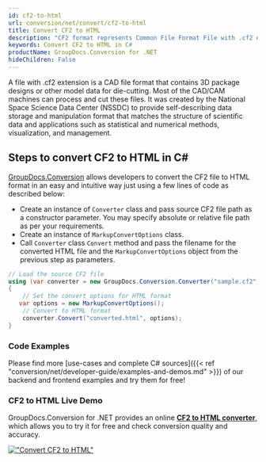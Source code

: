 ```yaml
---
id: cf2-to-html
url: conversion/net/convert/cf2-to-html
title: Convert CF2 to HTML
description: "CF2 format represents Common File Format File with .cf2 extension. Learn how to convert CF2 to HTML file programmatically in C# language using GroupDocs.Conversion for .NET library."
keywords: Convert CF2 to HTML in C#
productName: GroupDocs.Conversion for .NET
hideChildren: False
---
```


A file with .cf2 extension is a CAD file format that contains 3D package designs or other model data for die-cutting. Most of the CAD/CAM machines can process and cut these files. It was created by the National Space Science Data Center (NSSDC) to provide self-describing data storage and manipulation format that matches the structure of scientific data and applications such as statistical and numerical methods, visualization, and management. 

## Steps to convert CF2 to HTML in C#

[GroupDocs.Conversion](https://products.groupdocs.com/conversion/net) allows developers to convert the CF2 file to HTML format in an easy and intuitive way just using a few lines of code as described below:

* Create an instance of `Converter` class and pass source CF2 file path as a constructor parameter. You may specify absolute or relative file path as per your requirements. 
* Create an instance of `MarkupConvertOptions` class.
* Call `Converter` class `Convert` method and pass the filename for the converted HTML file and the `MarkupConvertOptions` object from the previous step as parameters.

```csharp
// Load the source CF2 file
using (var converter = new GroupDocs.Conversion.Converter("sample.cf2"))
{
    // Set the convert options for HTML format
   var options = new MarkupConvertOptions();
    // Convert to HTML format
    converter.Convert("converted.html", options);
}
```

### Code Examples

Please find more [use-cases and complete C# sources]({{< ref "conversion/net/developer-guide/examples-and-demos.md" >}}) of our backend and frontend examples and try them for free!

### CF2 to HTML Live Demo

GroupDocs.Conversion for .NET provides an online [**CF2 to HTML converter**](https://products.groupdocs.app/conversion/cf2-to-html), which allows you to try it for free and check conversion quality and accuracy.

[!["Convert CF2 to HTML"](conversion/net/images/convert-to-html/convert-cf2-to-html.png)](https://products.groupdocs.app/conversion/cf2-to-html)